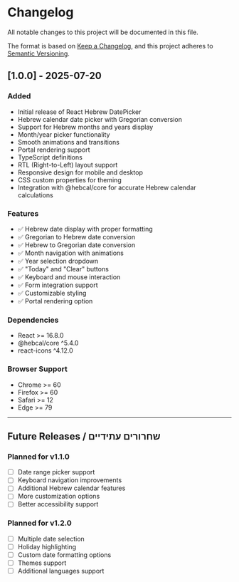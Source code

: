 # Changelog

All notable changes to this project will be documented in this file.

The format is based on [Keep a Changelog](https://keepachangelog.com/en/1.0.0/),
and this project adheres to [Semantic Versioning](https://semver.org/spec/v2.0.0.html).

## [1.0.0] - 2025-07-20

### Added
- Initial release of React Hebrew DatePicker
- Hebrew calendar date picker with Gregorian conversion
- Support for Hebrew months and years display
- Month/year picker functionality
- Smooth animations and transitions
- Portal rendering support
- TypeScript definitions
- RTL (Right-to-Left) layout support
- Responsive design for mobile and desktop
- CSS custom properties for theming
- Integration with @hebcal/core for accurate Hebrew calendar calculations

### Features
- ✅ Hebrew date display with proper formatting
- ✅ Gregorian to Hebrew date conversion
- ✅ Hebrew to Gregorian date conversion
- ✅ Month navigation with animations
- ✅ Year selection dropdown
- ✅ "Today" and "Clear" buttons
- ✅ Keyboard and mouse interaction
- ✅ Form integration support
- ✅ Customizable styling
- ✅ Portal rendering option

### Dependencies
- React >= 16.8.0
- @hebcal/core ^5.4.0
- react-icons ^4.12.0

### Browser Support
- Chrome >= 60
- Firefox >= 60
- Safari >= 12
- Edge >= 79

---

## Future Releases / שחרורים עתידיים

### Planned for v1.1.0
- [ ] Date range picker support
- [ ] Keyboard navigation improvements
- [ ] Additional Hebrew calendar features
- [ ] More customization options
- [ ] Better accessibility support

### Planned for v1.2.0
- [ ] Multiple date selection
- [ ] Holiday highlighting
- [ ] Custom date formatting options
- [ ] Themes support
- [ ] Additional languages support
